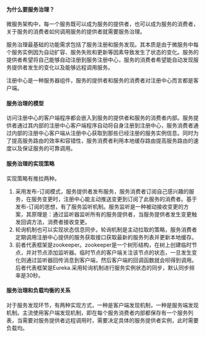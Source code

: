 #### 为什么要服务治理？

微服务架构中，每一个服务既可以成为服务的提供者，也可以成为服务的消费者，关于服务的消费者如何调用服务的提供者就需要服务治理。

服务治理最基础的功能需求包括了服务注册和服务发现。其本质是由于微服务中每个服务实例因为自动扩容、服务失败和更新等因素导致发生了状态的变化。服务的提供者希望将自己能够自动注册到服务注册中心，服务的消费者希望能自动发现服务提供者发生的变化以及能够远程调用服务。

注册中心是一种服务器组件，服务的提供者和服务的消费者对注册中心而言都是客户端。

#### 服务治理的模型

访问注册中心的客户端程序都会嵌入到服务的提供者和服务的消费者内部。服务提供者通过其内部的注册中心客户端程序自动将自身注册到注册中心，服务消费者通过内部的注册中心客户端从注册中心获取到那些已经注册的服务实例信息。同时为了提高服务路由的效率和容错性，服务消费者利用本地缓存路由提高服务路由的速度以及保证服务的可靠调用。

#### 服务治理的实现策略

实现策略有推拉两种。

1. 采用发布-订阅模式，服务提供者发布服务，服务消费者订阅自己感兴趣的服务，在服务变更时，注册中心能主动推送变更到订阅了此服务的消费者。基于发布-订阅的思想，有了服务监听机制。服务监听是一种被动接收变更的方案，其原理是：通过监听器监听所有的服务提供者，当服务提供者发生变更触发回调方法，消费者接收变更。
2. 轮询机制也可以实现状态信息同步。轮询机制是主动拉取的策略，服务消费者定期调用注册中心提供的服务获取接口获取最新的服务列表并更新本地缓存。
3. 前者代表框架是zookeeper。zookeeper是一个树形结构，在树上创建临时节点，并对节点添加监听器。临时节点的客户端关注该节点的状态，一旦发生变化则通过监听器回传消息到客户端，然后客户端的回调函数就会呗得到调用。后者代表框架是Eureka.采用轮询机制进行服务实例状态的同步，默认同步频率是30秒。

#### 服务治理和负载均衡的关系

​	对于服务发现环节，有两种实现方式，一种是客户端发现机制，一种是服务端发现机制。主流使用客户端发现机制，即在每个服务消费者内部都保存有一个服务列表，当需要对服务提供者远程调用时，需要决定具体的服务提供者实例，此时需要负载均。

​	

